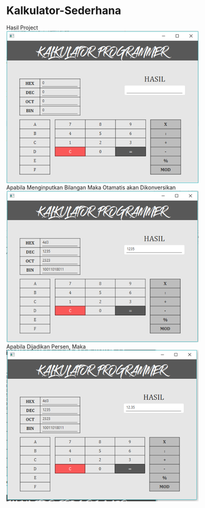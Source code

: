# Kalkulator-Sederhana
Hasil Project<br>
![alt text](https://github.com/Raditya44/Kalkulator-Sederhana/blob/master/Capture.PNG)<br>
Apabila Menginputkan Bilangan Maka Otamatis akan Dikonversikan<br>
![alt text](https://github.com/Raditya44/Kalkulator-Sederhana/blob/master/Capture2.PNG)<br>
Apabila Dijadikan Persen, Maka<br>
![alt text](https://github.com/Raditya44/Kalkulator-Sederhana/blob/master/Capture4.PNG)<br>
